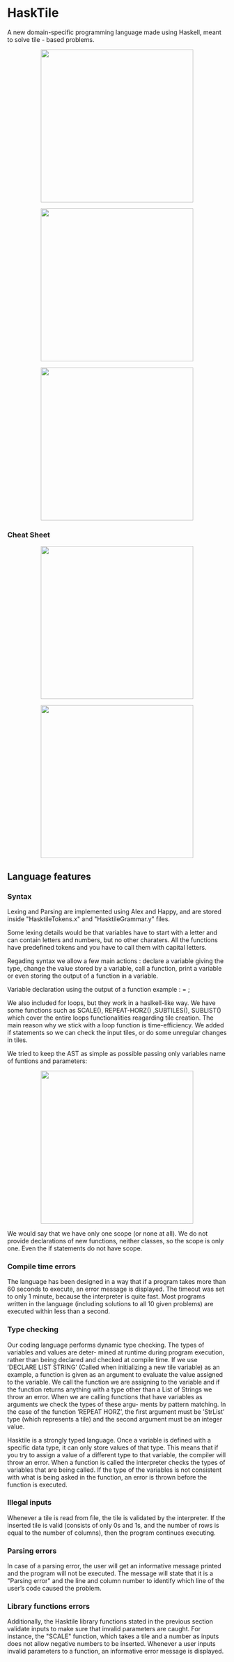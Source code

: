 # HaskTile

A new domain-specific programming language made using Haskell, meant to solve tile - based problems.

<p align="center"><img width="350" src="https://github.com/LucianSerbanescu/HaskTile/blob/main/Documentation/Screenshot%202023-09-11%20at%2012.46.56%20pm.png?raw=true"/></p> 

<p align="center"><img width="350" src="https://github.com/LucianSerbanescu/HaskTile/blob/main/Documentation/photo_2023-09-11%203.18.43%20pm.jpeg?raw=true"/></p> 

<p align="center"><img width="350" src="https://github.com/LucianSerbanescu/HaskTile/blob/main/Documentation/photo_2023-09-11%203.19.32%20pm.jpg?raw=true"/></p> 

### Cheat Sheet

<p align="center"><img width="350" src="https://github.com/LucianSerbanescu/HaskTile/blob/main/Documentation/Screenshot%202023-09-11%20at%203.05.34%20pm.png?raw=true"/></p> 

<p align="center"><img width="350" src="https://github.com/LucianSerbanescu/HaskTile/blob/main/Documentation/Screenshot%202023-09-11%20at%203.05.25%20pm.png?raw=true"/></p> 

## Language features

### Syntax

Lexing and Parsing are implemented using Alex and Happy, and are stored inside "HasktileTokens.x"
and "HasktileGrammar.y" files.

Some lexing details would be that variables have to start with a letter and can contain letters and
numbers, but no other charaters. All the functions have predefined tokens and you have to call them
with capital letters.

Regading syntax we allow a few main actions : declare a variable giving the type, change the value
stored by a variable, call a function, print a variable or even storing the output of a function in a
variable.

Variable declaration using the output of a function example :
<varType> <varName> = <functionCall>;

We also included for loops, but they work in a haslkell-like way. We have some functions such as
SCALE(), REPEAT-HORZ() ,SUBTILES(), SUBLIST() which cover the entire loops functionalities
reagarding tile creation. The main reason why we stick with a loop function is time-efficiency. We
added if statements so we can check the input tiles, or do some unregular changes in tiles.

We tried to keep the AST as simple as possible passing only variables name of funtions and parameters:
<p align="center"><img width="350" src="https://github.com/LucianSerbanescu/HaskTile/blob/main/Documentation/Screenshot%202023-09-11%20at%203.03.13%20pm.png?raw=true"/></p> 


We would say that we have only one scope (or none at all). We do not provide declarations of new
functions, neither classes, so the scope is only one. Even the if statements do not have scope.

### Compile time errors

The language has been designed in a way that if a program takes more than 60 seconds to execute, an error message is displayed. The timeout was set to only 1 minute, because the interpreter is quite fast. Most programs written in the language (including solutions to all 10 given problems) are executed within less than a second.

### Type checking 

Our coding language performs dynamic type checking. The types of variables and values are deter- mined at runtime during program execution, rather than being declared and checked at compile time. If we use ’DECLARE LIST STRING’ (Called when initializing a new tile variable) as an example, a function is given as an argument to evaluate the value assigned to the variable. We call the function we are assigning to the variable and if the function returns anything with a type other than a List of Strings we throw an error.
When we are calling functions that have variables as arguments we check the types of these argu- ments by pattern matching. In the case of the function ’REPEAT HORZ’, the first argument must be ’StrList’ type (which represents a tile) and the second argument must be an integer value.

Hasktile is a strongly typed language. Once a variable is defined with a specific data type, it can only store values of that type. This means that if you try to assign a value of a different type to that variable, the compiler will throw an error.
When a function is called the interpreter checks the types of variables that are being called. If the type of the variables is not consistent with what is being asked in the function, an error is thrown before the function is executed.


### Illegal inputs

Whenever a tile is read from file, the tile is validated by the interpreter.
If the inserted tile is valid (consists of only 0s and 1s, and the number of rows is equal to the number of columns), then the program continues executing.

### Parsing errors 

In case of a parsing error, the user will get an informative message printed and the program will not be executed. The message will state that it is a "Parsing error" and the line and column number to identify which line of the user’s code caused the problem.

### Library functions errors

Additionally, the Hasktile library functions stated in the previous section validate inputs to make sure that invalid parameters are caught. For instance, the "SCALE" function, which takes a tile and a number as inputs does not allow negative numbers to be inserted.
Whenever a user inputs invalid parameters to a function, an informative error message is displayed.
